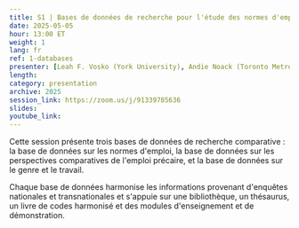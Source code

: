 ```yaml
---
title: S1 | Bases de données de recherche pour l'étude des normes d'emploi et du travail précaire
date: 2025-05-05
hour: 13:00 ET
weight: 1
lang: fr
ref: 1-databases
presenter: [Leah F. Vosko (York University), Andie Noack (Toronto Metropolitan University), Tim Gadanidis (York University), Rebecca Casey (Acadia University)]
length:
category: presentation
archive: 2025
session_link: https://zoom.us/j/91339785636
slides:
youtube_link:
---
```

Cette session présente trois bases de données de recherche comparative : la base de données sur les normes d'emploi, la base de données sur les perspectives comparatives de l'emploi précaire, et la base de données sur le genre et le travail. <!--more-->

Chaque base de données harmonise les informations provenant d'enquêtes nationales et transnationales et s'appuie sur une bibliothèque, un thésaurus, un livre de codes harmonisé et des modules d'enseignement et de démonstration.

